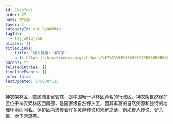 ```yaml
---
id: 7kk67qki
order: 27
name: 神农架
layer: 1
categoryId: cat_9yUWRRAg
tagIds:
  - tag_wK1Gjc5B
aliases: []
titledLinks:
  - title: "相关链接: 神农架"
    url: https://zh.wikipedia.org/zh-hans/%E7%A5%9E%E5%86%9C%E6%9E%B6%E6%9E%97%E5%8C%BA
parent: ""
relatedEntries: []
timelineEvents: []
nsfw: false
lastUpdated: 1758087125
---
```


神农架林区，直属湖北省管辖，是中国唯一以林区命名的行政区。神农架自然保护区位于神农架林区西南部，是国家级自然保护区，因其丰富的自然资源和独特的地理环境而闻名。保护区内流传着许多灵异传说和未解之谜，例如野人传说、驴头狼、地下河流等。